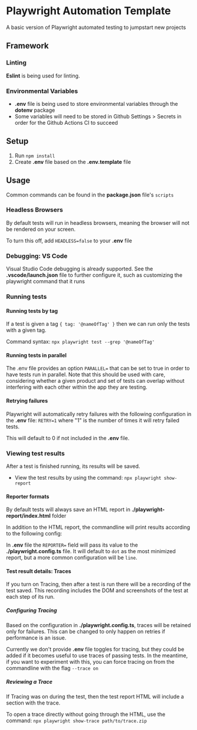 # Playwright Automation Template

A basic version of Playwright automated testing to jumpstart new projects

## Framework

### Linting

**Eslint** is being used for linting.

### Environmental Variables

* **.env** file is being used to store environmental variables through the **dotenv** package
* Some variables will need to be stored in Github Settings > Secrets in order for the Github Actions CI to succeed

## Setup

1. Run `npm install`
2. Create **.env** file based on the **.env.template** file

## Usage

Common commands can be found in the **package.json** file's `scripts`

### Headless Browsers

By default tests will run in headless browsers, meaning the browser will not be rendered on your screen.

To turn this off, add `HEADLESS=false` to your **.env** file

### Debugging: VS Code

Visual Studio Code debugging is already supported. See the **.vscode/launch.json** file to further configure it, such as customizing the playwright command that it runs

### Running tests

#### Running tests by tag

If a test is given a tag `{ tag: '@nameOfTag' }` then we can run only the tests with a given tag.

Command syntax: `npx playwright test --grep '@nameOfTag'`

#### Running tests in parallel

The .env file provides an option `PARALLEL=` that can be set to true in order to have tests run in parallel. Note that this should be used with care, considering whether a given product and set of tests can overlap without interfering with each other within the app they are testing.

#### Retrying failures

Playwright will automatically retry failures with the following configuration in the **.env** file: `RETRY=1` where "1" is the number of times it will retry failed tests.

This will default to 0 if not included in the **.env** file.

### Viewing test results

After a test is finished running, its results will be saved.

* View the test results by using the command: `npx playwright show-report`

#### Reporter formats

By default tests will always save an HTML report in **./playwright-report/index.html** folder

In addition to the HTML report, the commandline will print results according to the following config:

In **.env** file the `REPORTER=` field will pass its value to the **./playwright.config.ts** file. It will default to `dot` as the most minimized report, but a more common configuration will be `line`.

#### Test result details: Traces

If you turn on Tracing, then after a test is run there will be a recording of the test saved. This recording includes the DOM and screenshots of the test at each step of its run.

##### Configuring Tracing

Based on the configuration in **./playwright.config.ts**, traces will be retained only for failures. This can be changed to only happen on retries if performance is an issue.

Currently we don't provide **.env** file toggles for tracing, but they could be added if it becomes useful to use traces of passing tests. In the meantime, if you want to experiment with this, you can force tracing on from the commandline with the flag `--trace on`

##### Reviewing a Trace

If Tracing was on during the test, then the test report HTML will include a section with the trace.

To open a trace directly without going through the HTML, use the command: `npx playwright show-trace path/to/trace.zip`
